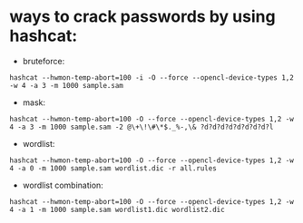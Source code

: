 # ways to crack passwords by using hashcat:

* bruteforce:
```
hashcat --hwmon-temp-abort=100 -i -O --force --opencl-device-types 1,2 -w 4 -a 3 -m 1000 sample.sam
```
* mask:
```
hashcat --hwmon-temp-abort=100 -O --force --opencl-device-types 1,2 -w 4 -a 3 -m 1000 sample.sam -2 @\+\!\#\*$._%-,\& ?d?d?d?d?d?d?d?d?l
```
* wordlist:
```
hashcat --hwmon-temp-abort=100 -O --force --opencl-device-types 1,2 -w 4 -a 0 -m 1000 sample.sam wordlist.dic -r all.rules
```
* wordlist combination:
```
hashcat --hwmon-temp-abort=100 -O --force --opencl-device-types 1,2 -w 4 -a 1 -m 1000 sample.sam wordlist1.dic wordlist2.dic
```
